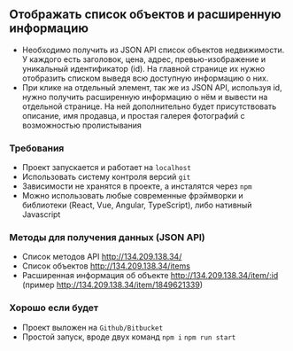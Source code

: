 ## Отображать список объектов и расширенную информацию
- Необходимо получить из JSON API список объектов недвижимости.
У каждого есть заголовок, цена, адрес, превью-изображение и уникальный идентификатор (id).
На главной странице их нужно отобразить списком выведя всю доступную информацию о них.
- При клике на отдельный элемент, так же из JSON API, используя id, нужно получить расширенную информацию о нём и вывести
на отдельной странице. На ней дополнительно будет присутствовать описание, имя продавца, и простая галерея фотографий
с возможностью пролистывания

### Требования
- Проект запускается и работает на `localhost`
- Использовать систему контроля версий `git`
- Зависимости не хранятся в проекте, а инсталятся через `npm`
- Можно использовать любые современные фрэймворки и библиотеки (React, Vue, Angular, TypeScript), либо нативный Javascript

### Методы для получения данных (JSON API)
- Список методов API http://134.209.138.34/
- Список объектов http://134.209.138.34/items
- Расширенная информация об объекте http://134.209.138.34/item/:id (пример http://134.209.138.34/item/1849621339)

### Хорошо если будет
- Проект выложен на `Github/Bitbucket`
- Простой запуск, вроде двух команд `npm i` `npm run start`
